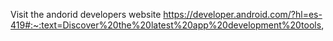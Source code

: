 Visit the andorid developers website
https://developer.android.com/?hl=es-419#:~:text=Discover%20the%20latest%20app%20development%20tools,
